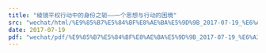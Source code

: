```yaml
---
title: "棱镜平权行动中的身份之轭——一个思想与行动的困境"
src: "wechat/html/%E9%85%B7%E5%84%BF%E8%AE%BA%E5%9D%9B_2017-07-19_%E6%A3%B1%E9%95%9C%E5%B9%B3%E6%9D%83%E8%A1%8C%E5%8A%A8%E4%B8%AD%E7%9A%84%E8%BA%AB%E4%BB%BD%E4%B9%8B%E8%BD%AD%E2%80%94%E2%80%94%E4%B8%80%E4%B8%AA%E6%80%9D%E6%83%B3%E4%B8%8E%E8%A1%8C%E5%8A%A8%E7%9A%84%E5%9B%B0%E5%A2%83.html"
date: 2017-07-19
pdf: "wechat/pdf/%E9%85%B7%E5%84%BF%E8%AE%BA%E5%9D%9B_2017-07-19_%E6%A3%B1%E9%95%9C%E5%B9%B3%E6%9D%83%E8%A1%8C%E5%8A%A8%E4%B8%AD%E7%9A%84%E8%BA%AB%E4%BB%BD%E4%B9%8B%E8%BD%AD%E2%80%94%E2%80%94%E4%B8%80%E4%B8%AA%E6%80%9D%E6%83%B3%E4%B8%8E%E8%A1%8C%E5%8A%A8%E7%9A%84%E5%9B%B0%E5%A2%83.pdf"
---
```

